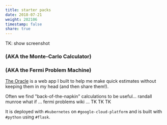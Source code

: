 ```yaml
---
title: starter packs
date: 2018-07-21
weight: 202106
timestamp: false
share: true
---
```


TK: show screenshot

### (AKA the Monte-Carlo Calculator)
### (AKA the Fermi Problem Machine)

[The Oracle][site] is a web app I built to help me make quick estimates without keeping them in my head (and then share them!).

Often we find "back-of-the-napkin" calculations to be useful... randall munroe what if ... fermi problems wiki ... TK TK TK


It is deployed with `#kubernetes` on `#google-cloud-platform` and is built with `#python` using `#flask`.



[site]: https://oracle.math.computer
